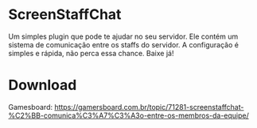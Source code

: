 # ScreenStaffChat

Um simples plugin que pode te ajudar no seu servidor. Ele contém um sistema de comunicação entre os staffs do servidor.
A configuração é simples e rápida, não perca essa chance. Baixe já!

# Download
Gamesboard: https://gamersboard.com.br/topic/71281-screenstaffchat-%C2%BB-comunica%C3%A7%C3%A3o-entre-os-membros-da-equipe/
